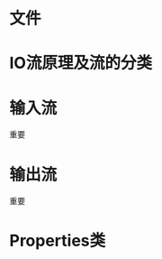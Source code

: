 # 文件





# IO流原理及流的分类







# 输入流

<p class="note note-primary">重要</p>



# 输出流

<p class="note note-primary">重要</p>



# Properties类

